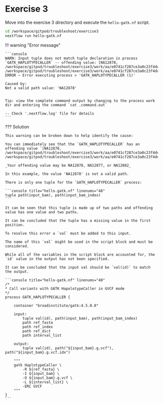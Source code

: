 # Exercise 3

Move into the exercise 3 directory and execute the `hello-gatk.nf` script.

```bash
cd /workspace/gitpod/troubleshoot/exercise3
nextflow run hello-gatk.nf
```

!!! warning "Error message"

    ```console
    WARN: Input tuple does not match tuple declaration in process `GATK_HAPLOTYPECALLER` -- offending value: [NA12878, /workspace/gitpod/troubleshoot/exercise3/work/aa/e0741cf287ce3a0c23f4dc12604b8c/reads_mother.bam, /workspace/gitpod/troubleshoot/exercise3/work/aa/e0741cf287ce3a0c23f4dc12604b8c/reads_mother.bam.bai]
    ERROR ~ Error executing process > 'GATK_HAPLOTYPECALLER (1)'

    Caused by:
    Not a valid path value: 'NA12878'


    Tip: view the complete command output by changing to the process work dir and entering the command `cat .command.out`

    -- Check '.nextflow.log' file for details
    ```

??? Solution

    This warning can be broken down to help identify the cause:

    You can immediately see that the `GATK_HAPLOTYPECALLER` has an offending value `[NA12878, /workspace/gitpod/troubleshoot/exercise3/work/aa/e0741cf287ce3a0c23f4dc12604b8c/reads_mother.bam, /workspace/gitpod/troubleshoot/exercise3/work/aa/e0741cf287ce3a0c23f4dc12604b8c/reads_mother.bam.bai]`.

    _Your offending value may be NA12878, NA12877, or NA12882_

    In this example, the value 'NA12878' is not a valid path.

    There is only one tuple for the `GATK_HAPLOTYPECALLER` process:

    ```console title="hello.gatk.nf" linenums="48"
    tuple path(input_bam), path(input_bam_index)
    ```

    It can be seen that this tuple is made up of two paths and offending value has one value and two paths.

    It can be concluded that the tuple has a missing value in the first position.

    To resolve this error a `val` must be added to this input.

    The name of this `val` might be used in the script block and must be considered.

    While all of the variables in the script block are accounted for, the `id` value in the output has not been specified.

    It can be concluded that the input val should be `val(id)` to match the output.

    ```console title="hello-gatk.nf" linenums="40"
    /*
    * Call variants with GATK HapolotypeCaller in GVCF mode
    */
    process GATK_HAPLOTYPECALLER {

        container "broadinstitute/gatk:4.5.0.0"

        input:
            tuple val(id), path(input_bam), path(input_bam_index)
            path ref_fasta
            path ref_index
            path ref_dict
            path interval_list

        output:
            tuple val(id), path("${input_bam}.g.vcf"), path("${input_bam}.g.vcf.idx")

        """
        gatk HaplotypeCaller \
            -R ${ref_fasta} \
            -I ${input_bam} \
            -O ${input_bam}.g.vcf \
            -L ${interval_list} \
            -ERC GVCF
        """
    }
    ```
